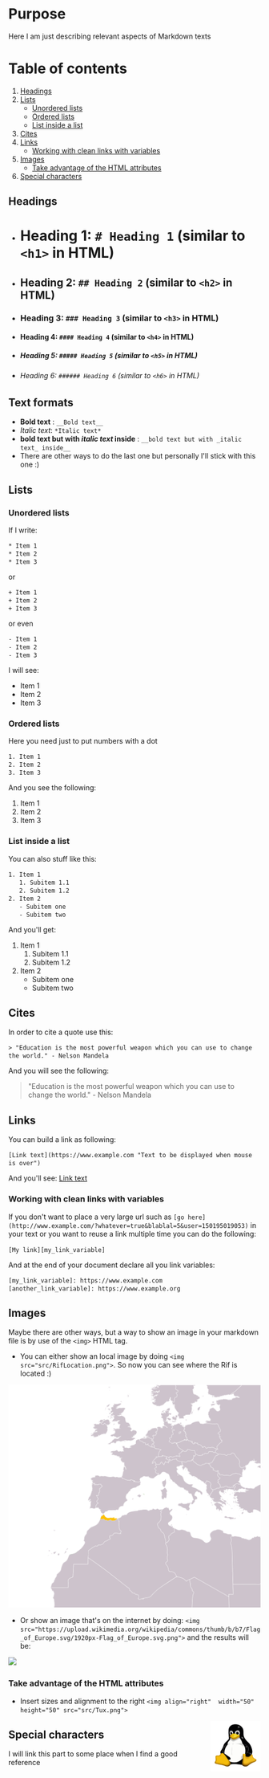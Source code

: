 # Purpose
Here I am just describing relevant aspects of Markdown texts

# Table of contents
1. [Headings](#headings)
2. [Lists](#lists)
    * [Unordered lists](#unorderedlists)
    * [Ordered lists](#orderedlists)
    * [List inside a list](#listinsidealist)
3. [Cites](#cites)
4. [Links](#links)
   * [Working with clean links with variables](#linkvariables)
5. [Images](#images)
   * [Take advantage of the HTML attributes](#HTMLattributes)
6. [Special characters](#specialcharacters)

## Headings <a name="headings"></a>

* # Heading 1: `# Heading 1` (similar to `<h1>` in HTML)
* ## Heading 2: `## Heading 2` (similar to `<h2>` in HTML)
* ### Heading 3: `### Heading 3` (similar to `<h3>` in HTML)
* #### Heading 4: `#### Heading 4` (similar to `<h4>` in HTML)
* ##### Heading 5: `##### Heading 5` (similar to `<h5>` in HTML)
* ###### Heading 6: `###### Heading 6` (similar to `<h6>` in HTML)


## Text formats <a name="textformats"></a>

* __Bold text__ : `__Bold text__`
* *Italic text*: `*Italic text*`
* __bold text but with _italic text_ inside__ : `__bold text but with _italic text_ inside__`
* There are other ways to do the last one but personally I'll stick with this one :)


## Lists <a name="lists"></a>

### Unordered lists <a name="unorderedlists"></a>

If I write:
```
* Item 1
* Item 2
* Item 3
```
or
```
+ Item 1
+ Item 2
+ Item 3
```
or even
```
- Item 1
- Item 2
- Item 3
```

I will see:
* Item 1
* Item 2
* Item 3

### Ordered lists <a name="orderedlists"></a>

Here you need just to put numbers with a dot

```
1. Item 1
2. Item 2
3. Item 3
```

And you see the following:

1. Item 1
2. Item 2
3. Item 3

### List inside a list <a name="listinsidealist"></a>

You can also stuff like this:
```
1. Item 1
   1. Subitem 1.1
   2. Subitem 1.2
2. Item 2
   - Subitem one
   - Subitem two
```
And you'll get:
1. Item 1
   1. Subitem 1.1
   2. Subitem 1.2
2. Item 2
   - Subitem one
   - Subitem two

## Cites <a name="cites"></a>
In order to cite a quote use this:
```
> "Education is the most powerful weapon which you can use to change the world." - Nelson Mandela
```
And you will see the following:

> "Education is the most powerful weapon which you can use to change the world." - Nelson Mandela


## Links <a name="links"></a>

You can build a link as following:
```
[Link text](https://www.example.com "Text to be displayed when mouse is over")
```
And you'll see:
[Link text](https://www.example.com "Text to be displayed when mouse is over")

### Working with clean links with variables <a name="linkvariables"></a>

If you don't want to place a very large url such as `[go here](http://www.example.com/?whatever=true&blablal=5&user=150195019053)` in your text or you want to reuse a link multiple time you can do the following:

`[My link][my_link_variable]`

And at the end of your document declare all you link variables:
```
[my_link_variable]: https://www.example.com
[another_link_variable]: https://www.example.org
```

## Images  <a name="images"></a>

Maybe there are other ways, but a way to show an image in your markdown file is by use of the `<img>` HTML tag.

* You can either show an local image by doing  `<img src="src/RifLocation.png">`. So now you can see where the Rif is located :)
<img src="src/RifLocation.png">


* Or show an image that's on the internet by doing:
`<img src="https://upload.wikimedia.org/wikipedia/commons/thumb/b/b7/Flag_of_Europe.svg/1920px-Flag_of_Europe.svg.png">` and the results will be:
<img src="https://upload.wikimedia.org/wikipedia/commons/thumb/b/b7/Flag_of_Europe.svg/1920px-Flag_of_Europe.svg.png">


### Take advantage of the HTML attributes <a name="HTMLattributes"></a>
  * Insert sizes and alignment to the right `<img align="right"  width="50" height="50" src="src/Tux.png">`
  <img align="right"  width="100" height="100" src="src/Tux.png">



## Special characters <a name="specialcharacters"></a>

I will link this part to some place when I find a good reference
